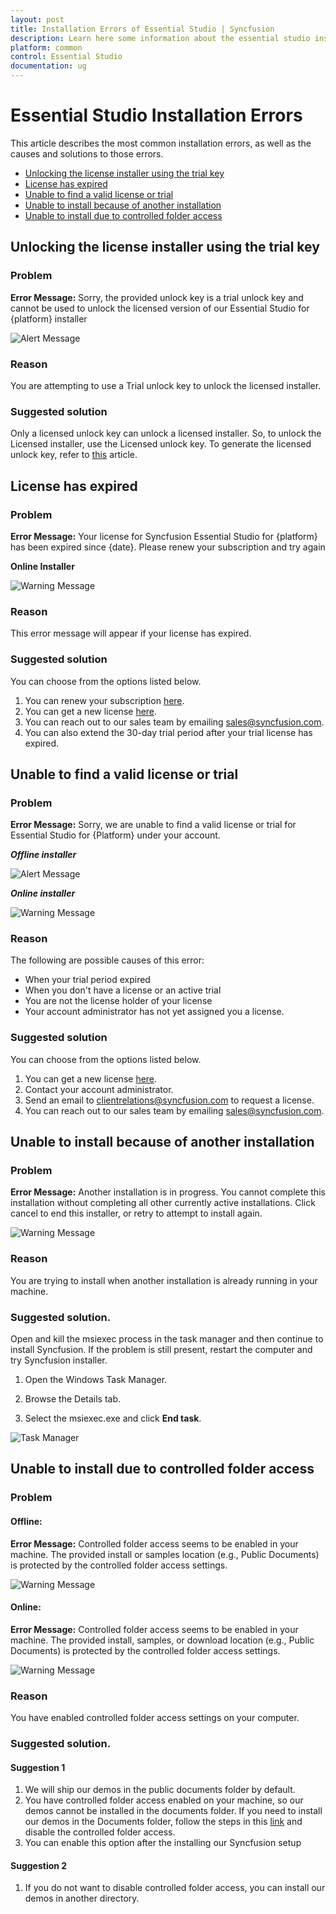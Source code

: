 ```yaml
---
layout: post
title: Installation Errors of Essential Studio | Syncfusion
description: Learn here some information about the essential studio installation errors and steps for resolving it.
platform: common
control: Essential Studio
documentation: ug
---
```


# Essential Studio Installation Errors

This article describes the most common installation errors, as well as the causes and solutions to those errors.

* [Unlocking the license installer using the trial key](https://help.syncfusion.com/common/essential-studio/installation/installation-errors#unlocking-the-license-installer-using-the-trial-key)
* [License has expired](https://help.syncfusion.com/common/essential-studio/installation/installation-errors#license-has-expired)
* [Unable to find a valid license or trial](https://help.syncfusion.com/common/essential-studio/installation/installation-errors#unable-to-find-a-valid-license-or-trial)
* [Unable to install because of another installation](https://help.syncfusion.com/common/essential-studio/installation/installation-errors#unable-to-install-because-of-another-installation)
* [Unable to install due to controlled folder access](https://help.syncfusion.com/common/essential-studio/installation/installation-errors#unable-to-install-due-to-controlled-folder-access)

## Unlocking the license installer using the trial key

### Problem

**Error Message:** Sorry, the provided unlock key is a trial unlock key and cannot be used to unlock the licensed version of our Essential Studio for {platform} installer

![Alert Message](Errors/Installation_Errors_img1.png)

### Reason

You are attempting to use a Trial unlock key to unlock the licensed installer.

### Suggested solution

Only a licensed unlock key can unlock a licensed installer. So, to unlock the Licensed installer, use the Licensed unlock key. To generate the licensed unlock key, refer to [this](http://syncfusion.com/kb/2326) article.


## License has expired

### Problem

**Error Message:** Your license for Syncfusion Essential Studio for {platform} has been expired since {date}. Please renew your subscription and try again

**Online Installer**

![Warning Message](Errors/Installation_Errors_img2.png)

### Reason

This error message will appear if your license has expired.

### Suggested solution

You can choose from the options listed below. 

1. You can renew your subscription [here](https://www.syncfusion.com/account/my-renewals). 
2. You can get a new license [here](https://www.syncfusion.com/sales/products). 
3. You can reach out to our sales team by emailing <sales@syncfusion.com>. 
4. You can also extend the 30-day trial period after your trial license has expired.


## Unable to find a valid license or trial

### Problem

**Error Message:** Sorry, we are unable to find a valid license or trial for Essential Studio for {Platform} under your account.

<em>**Offline installer**</em>

![Alert Message](Errors/Installation_Errors_img3.PNG)

<em>**Online installer**</em>

![Warning Message](Errors/Installation_Errors_img6.PNG)

### Reason

The following are possible causes of this error:

* When your trial period expired
* When you don't have a license or an active trial
* You are not the license holder of your license 
* Your account administrator has not yet assigned you a license.

### Suggested solution

You can choose from the options listed below. 

1. You can get a new license [here](https://www.syncfusion.com/sales/products). 
2. Contact your account administrator. 
3. Send an email to  <clientrelations@syncfusion.com> to request a license. 
4. You can reach out to our sales team by emailing  <sales@syncfusion.com>.


## Unable to install because of another installation

### Problem

**Error Message:** Another installation is in progress. You cannot complete this installation without completing all other currently active installations. Click cancel to end this installer, or retry to attempt to install again.

![Warning Message](Errors/Installation_Errors_img4.png)

### Reason

You are trying to install when another installation is already running in your machine.

### Suggested solution.

Open and kill the msiexec process in the task manager and then continue to install Syncfusion. If the problem is still present, restart the computer and try Syncfusion installer. 

1. Open the Windows Task Manager.

2. Browse the Details tab.

3. Select the msiexec.exe and click **End task**.

![Task Manager](Errors/Installation_Errors_img5.png)

## Unable to install due to controlled folder access

### Problem

#### Offline:

**Error Message:** Controlled folder access seems to be enabled in your machine. The provided install or samples location (e.g., Public Documents) is protected by the controlled folder access settings.

![Warning Message](Errors/Installation_Errors_img7.png)

#### Online:

**Error Message:** Controlled folder access seems to be enabled in your machine. The provided install, samples, or download location (e.g., Public Documents) is protected by the controlled folder access settings.

![Warning Message](Errors/Installation_Errors_img8.png)

### Reason

You have enabled controlled folder access settings on your computer.

### Suggested solution.

#### Suggestion 1

1.	We will ship our demos in the public documents folder by default. 
2.	You have controlled folder access enabled on your machine, so our demos cannot be installed in the documents folder. If you need to install our demos in the Documents folder, follow the steps in this [link](https://support.microsoft.com/en-us/windows/allow-an-app-to-access-controlled-folders-b5b6627a-b008-2ca2-7931-7e51e912b034#:~:text=Select%20Start%20%3E%20Settings%20%3E%20Update%20%26,setting%20to%20On%20or%20Off.) and disable the controlled folder access.
3.	You can enable this option after the installing our Syncfusion setup

#### Suggestion 2

1.	If you do not want to disable controlled folder access, you can install our demos in another directory.



